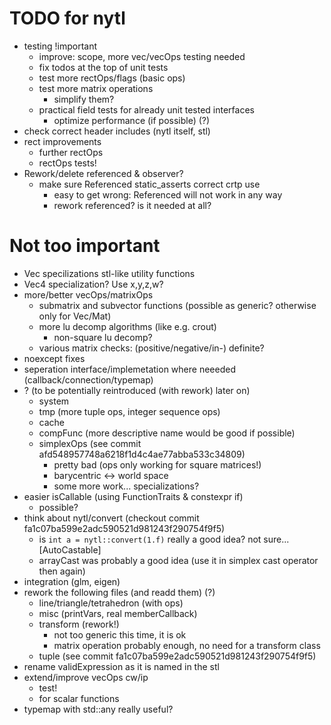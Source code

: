 TODO for nytl
=============

- testing !important
	- improve: scope, more vec/vecOps testing needed
	- fix todos at the top of unit tests
	- test more rectOps/flags (basic ops)
	- test more matrix operations
		- simplify them?
	- practical field tests for already unit tested interfaces
		- optimize performance (if possible) (?)
- check correct header includes (nytl itself, stl)
- rect improvements
	- further rectOps
	- rectOps tests!
- Rework/delete referenced & observer?
	- make sure Referenced static_asserts correct crtp use
		- easy to get wrong: Referenced<int> will not work in any way
		- rework referenced? is it needed at all?

Not too important
===============

- Vec specilizations stl-like utility functions
- Vec4 specialization? Use x,y,z,w?
- more/better vecOps/matrixOps
	- submatrix and subvector functions (possible as generic? otherwise only for Vec/Mat)
	- more lu decomp algorithms (like e.g. crout)
		- non-square lu decomp?
	- various matrix checks: (positive/negative/in-) definite?
- noexcept fixes
- seperation interface/implemetation where neeeded (callback/connection/typemap)
- ? (to be potentially reintroduced (with rework) later on)
	- system
	- tmp (more tuple ops, integer sequence ops)
	- cache
	- compFunc (more descriptive name would be good if possible)
	- simplexOps (see commit afd548957748a6218f1d4c4ae77abba533c34809)
		- pretty bad (ops only working for square matrices!)
		- barycentric <-> world space
		- some more work... specializations?
- easier isCallable (using FunctionTraits & constexpr if)
	- possible?
- think about nytl/convert (checkout commit fa1c07ba599e2adc590521d981243f290754f9f5)
	- is `int a = nytl::convert(1.f)` really a good idea? not sure... [AutoCastable]
	- arrayCast was probably a good idea (use it in simplex cast operator then again)
- integration (glm, eigen)
- rework the following files (and readd them) (?)
	- line/triangle/tetrahedron (with ops)
	- misc (printVars, real memberCallback)
	- transform (rework!)
		- not too generic this time, it is ok
		- matrix operation probably enough, no need for a transform class
	- tuple (see commit fa1c07ba599e2adc590521d981243f290754f9f5)
- rename validExpression as it is named in the stl
- extend/improve vecOps cw/ip
	- test!
	- for scalar functions
- typemap with std::any really useful?
